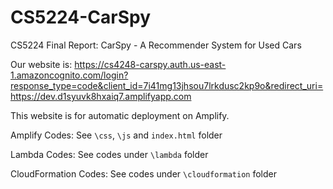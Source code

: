 # CS5224-CarSpy
CS5224 Final Report: CarSpy - A Recommender System for Used Cars

Our website is: https://cs4248-carspy.auth.us-east-1.amazoncognito.com/login?response_type=code&client_id=7i41mg13jhsou7lrkdusc2kp9o&redirect_uri=https://dev.d1syuvk8hxaiq7.amplifyapp.com

This website is for automatic deployment on Amplify.

Amplify Codes: See `\css`, `\js` and `index.html` folder

Lambda Codes: See codes under `\lambda` folder

CloudFormation Codes: See codes under `\cloudformation` folder
